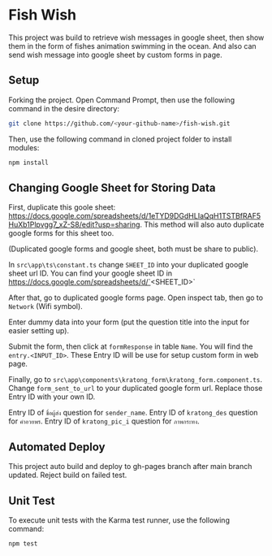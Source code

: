 # Fish Wish

This project was build to retrieve wish messages in google sheet, then show them in the
form of fishes animation swimming in the ocean. And also can send wish message into google sheet
by custom forms in page.

## Setup

Forking the project. Open Command Prompt, then use the following command in the desire directory:

```bash
git clone https://github.com/<your-github-name>/fish-wish.git
```

Then, use the following command in cloned project folder to install modules:

```bash
npm install
```

## Changing Google Sheet for Storing Data

First, duplicate this goole sheet: https://docs.google.com/spreadsheets/d/1eTYD9DGdHLIaQqH1TSTBfRAF5HuXb1Plpvgg7_xZ-S8/edit?usp=sharing.
This method will also auto duplicate google forms for this sheet too.

(Duplicated google forms and google sheet, both must be share to public). 

In `src\app\ts\constant.ts` change `SHEET_ID` into your duplicated google sheet url ID.
You can find your google sheet ID in https://docs.google.com/spreadsheets/d/`<SHEET_ID>`

After that, go to duplicated google forms page. Open inspect tab, then go to `Network` (Wifi symbol).

Enter dummy data into your form (put the question title into the input for easier setting up).

Submit the form, then click at `formResponse` in table `Name`. You will find
the `entry.<INPUT_ID>`. These Entry ID will be use for setup custom form in web page.

Finally, go to `src\app\components\kratong_form\kratong_form.component.ts`. Change `form_sent_to_url` to your
duplicated google form url. Replace those Entry ID with your own ID.

Entry ID of `ชื่อผู้ส่ง` question for `sender_name`.
Entry ID of `kratong_des` question for `คำอวยพร`.
Entry ID of `kratong_pic_i` question for `ภาพกระทง`. 

## Automated Deploy

This project auto build and deploy to gh-pages branch after main branch updated.
Reject build on failed test.

## Unit Test

To execute unit tests with the Karma test runner, use the following command:

```bash
npm test
```
